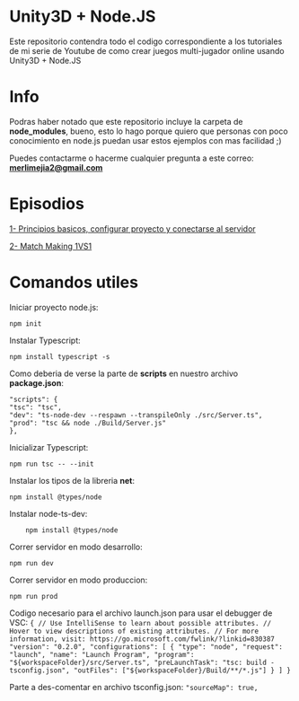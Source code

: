 # Unity3D + Node.JS

Este repositorio contendra todo el codigo correspondiente a los tutoriales de mi serie de Youtube de como crear juegos multi-jugador online usando Unity3D + Node.JS


# Info

Podras haber notado que este repositorio incluye la carpeta de **node_modules**, bueno, esto lo hago porque quiero que personas con poco conocimiento en node.js puedan usar estos ejemplos con mas facilidad ;)

Puedes contactarme o hacerme cualquier pregunta a este correo: **merlimejia2@gmail.com**

# Episodios

[1- Principios basicos, configurar proyecto y conectarse al servidor](https://youtu.be/zVfpNXHP3Mw)

[2- Match Making 1VS1](https://youtu.be/WwI_tDqKS8Y)


# Comandos utiles

Iniciar proyecto node.js:

    npm init

Instalar Typescript:

    npm install typescript -s

Como deberia de verse la parte de **scripts** en nuestro archivo **package.json**:

    "scripts": {  
    "tsc": "tsc",  
    "dev": "ts-node-dev --respawn --transpileOnly ./src/Server.ts",  
    "prod": "tsc && node ./Build/Server.js"  
    },

Inicializar Typescript:

    npm run tsc -- --init

Instalar los tipos de la libreria **net**:

    npm install @types/node

Instalar node-ts-dev:

```
    npm install @types/node
```

Correr servidor en modo desarrollo:

    npm run dev

Correr servidor en modo produccion:

    npm run prod

Codigo necesario para el archivo launch.json para usar el debugger de VSC:
`{
    // Use IntelliSense to learn about possible attributes.
    // Hover to view descriptions of existing attributes.
    // For more information, visit: https://go.microsoft.com/fwlink/?linkid=830387
    "version": "0.2.0",
    "configurations": [
      {
        "type": "node",
        "request": "launch",
        "name": "Launch Program",
        "program": "${workspaceFolder}/src/Server.ts",
        "preLaunchTask": "tsc: build - tsconfig.json",
        "outFiles": ["${workspaceFolder}/Build/**/*.js"]
      }
    ]
  }`
  
  Parte a des-comentar en archivo tsconfig.json:
  `"sourceMap": true,`
